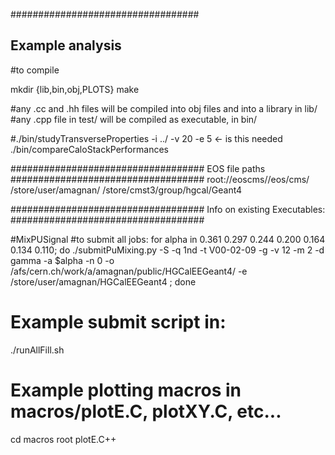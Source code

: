 ##################################
## Example analysis

#to compile

mkdir {lib,bin,obj,PLOTS}
make

#any .cc and .hh files will be compiled into obj files and into a library in lib/
#any .cpp file in test/ will be compiled as executable, in bin/

#./bin/studyTransverseProperties -i ../ -v 20 -e 5 <- is this needed
./bin/compareCaloStackPerformances

###################################
EOS file paths
###################################
root://eoscms//eos/cms/
/store/user/amagnan/
/store/cmst3/group/hgcal/Geant4


###################################
Info on existing Executables:
###################################

#MixPUSignal
#to submit all jobs:
for alpha in 0.361 0.297 0.244 0.200 0.164 0.134 0.110; do ./submitPuMixing.py -S -q 1nd -t V00-02-09 -g -v 12 -m 2 -d gamma -a $alpha -n 0 -o /afs/cern.ch/work/a/amagnan/public/HGCalEEGeant4/ -e /store/user/amagnan/HGCalEEGeant4 ; done

# Example submit script in:
./runAllFill.sh

# Example plotting macros in macros/plotE.C, plotXY.C, etc...
cd macros
root plotE.C++